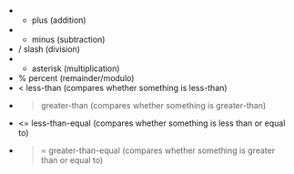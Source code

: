 * + plus (addition)
* - minus (subtraction)
* / slash (division)
* * asterisk (multiplication)
* % percent (remainder/modulo)
* < less-than (compares whether something is less-than)
* > greater-than (compares whether something is greater-than)
* <= less-than-equal (compares whether something is less than or equal to)
* >= greater-than-equal (compares whether something is greater than or equal to)
